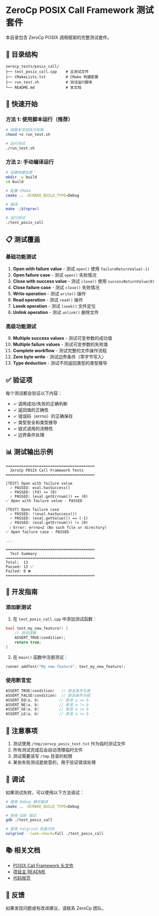 # ZeroCp POSIX Call Framework 测试套件

本目录包含 ZeroCp POSIX 调用框架的完整测试套件。

## 📁 目录结构

```
zerocp_tests/posix_call/
├── test_posix_call.cpp    # 主测试文件
├── CMakeLists.txt         # CMake 构建配置
├── run_test.sh            # 测试运行脚本
└── README.md              # 本文档
```

## 🚀 快速开始

### 方法 1: 使用脚本运行（推荐）

```bash
# 给脚本添加执行权限
chmod +x run_test.sh

# 运行测试
./run_test.sh
```

### 方法 2: 手动编译运行

```bash
# 创建构建目录
mkdir -p build
cd build

# 配置 CMake
cmake .. -DCMAKE_BUILD_TYPE=Debug

# 编译
make -j$(nproc)

# 运行测试
./test_posix_call
```

## 📋 测试覆盖

### 基础功能测试

1. **Open with failure value** - 测试 `open()` 使用 `failureReturnValue(-1)`
2. **Open failure case** - 测试 `open()` 失败情况
3. **Close with success value** - 测试 `close()` 使用 `successReturnValue(0)`
4. **Close failure case** - 测试 `close()` 失败情况
5. **Write operation** - 测试 `write()` 操作
6. **Read operation** - 测试 `read()` 操作
7. **Lseek operation** - 测试 `lseek()` 文件定位
8. **Unlink operation** - 测试 `unlink()` 删除文件

### 高级功能测试

9. **Multiple success values** - 测试可变参数的成功值
10. **Multiple failure values** - 测试可变参数的失败值
11. **Complete workflow** - 测试完整的文件操作流程
12. **Zero byte write** - 测试边界条件（零字节写入）
13. **Type deduction** - 测试不同返回类型的类型推导

## ✅ 验证项

每个测试都会验证以下内容：

- ✓ 调用成功/失败的正确判断
- ✓ 返回值的正确性
- ✓ 错误码（errno）的正确保存
- ✓ 类型安全和类型推导
- ✓ 链式调用的流畅性
- ✓ 边界条件处理

## 📊 测试输出示例

```
========================================
  ZeroCp POSIX Call Framework Tests
========================================

[TEST] Open with failure value
  ✓ PASSED: eval.hasSuccess()
  ✓ PASSED: (fd) >= (0)
  ✓ PASSED: (eval.getErrnum()) == (0)
✅ Open with failure value - PASSED

[TEST] Open failure case
  ✓ PASSED: !(eval.hasSuccess())
  ✓ PASSED: (eval.getValue()) == (-1)
  ✓ PASSED: (eval.getErrnum()) != (0)
  ℹ Error: errno=2 (No such file or directory)
✅ Open failure case - PASSED

...

========================================
  Test Summary
========================================
Total:  13
Passed: 13 ✅
Failed: 0 ❌
========================================
```

## 🔧 开发指南

### 添加新测试

1. 在 `test_posix_call.cpp` 中添加测试函数：

```cpp
bool test_my_new_feature() {
    // 测试逻辑
    ASSERT_TRUE(condition);
    return true;
}
```

2. 在 `main()` 函数中注册测试：

```cpp
runner.addTest("My new feature", test_my_new_feature);
```

### 使用断言宏

```cpp
ASSERT_TRUE(condition)   // 断言条件为真
ASSERT_FALSE(condition)  // 断言条件为假
ASSERT_EQ(a, b)         // 断言 a == b
ASSERT_NE(a, b)         // 断言 a != b
ASSERT_GE(a, b)         // 断言 a >= b
ASSERT_LE(a, b)         // 断言 a <= b
```

## 📝 注意事项

1. 测试使用 `/tmp/zerocp_posix_test.txt` 作为临时测试文件
2. 所有测试完成后会自动清理临时文件
3. 测试需要读写 `/tmp` 目录的权限
4. 某些失败测试是故意的，用于验证错误处理

## 🐛 调试

如果测试失败，可以使用以下方法调试：

```bash
# 使用 Debug 模式编译
cmake .. -DCMAKE_BUILD_TYPE=Debug

# 使用 GDB 调试
gdb ./test_posix_call

# 使用 Valgrind 检查内存
valgrind --leak-check=full ./test_posix_call
```

## 📚 相关文档

- [POSIX Call Framework 头文件](../../zerocp_foundationLib/posix/system_call/include/posix_call.hpp)
- [项目主 README](../../README.md)
- [代码规范](../../CODE_STYLE.md)

## 📧 反馈

如果发现问题或有改进建议，请联系 ZeroCp 团队。

